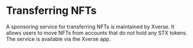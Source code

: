 # Transferring NFTs

A sponsoring service for transferring NFTs is maintained by Xverse. It allows users to move NFTs from accounts that do not hold any STX tokens. The service is available via the Xverse app.
